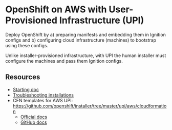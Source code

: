 # OpenShift on AWS with User-Provisioned Infrastructure (UPI)

Deploy OpenShift by a) preparing manifests and embedding them in Ignition
configs and b) configuring cloud infrastructure (machines) to bootstrap using
these configs.

Unlike installer-provisioned infrastructure, with UPI the human installer must
configure the machines and pass them Ignition configs.

## Resources

- [Starting doc](https://docs.openshift.com/container-platform/4.10/installing/installing_aws/installing-aws-user-infra.html)
- [Troubleshooting installations](https://docs.openshift.com/container-platform/4.10/support/troubleshooting/troubleshooting-installations.html)
- CFN templates for AWS UPI: <https://github.com/openshift/installer/tree/master/upi/aws/cloudformation>
    - [Official docs](https://docs.openshift.com/container-platform/4.10/installing/installing_aws/installing-aws-user-infra.html#installation-cloudformation-vpc_installing-aws-user-infra)
    - [GitHub docs](https://github.com/openshift/installer/blob/master/docs/user/aws/install_upi.md)
